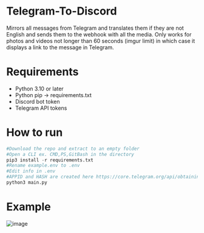 # Telegram-To-Discord
Mirrors all messages from Telegram and translates them if they are not English and sends them to the webhook with all the media. Only works for photos and videos not longer than 60 seconds (imgur limit) in which case it displays a link to the message in Telegram.

# Requirements

- Python 3.10 or later
- Python pip -> requirements.txt
- Discord bot token
- Telegram API tokens

# How to run
```py
#Download the repo and extract to an empty folder
#Open a CLI ex. CMD,PS,GitBash in the directory
pip3 install -r requirements.txt
#Rename example.env to .env
#Edit info in .env
#APPID and HASH are created here https://core.telegram.org/api/obtaining_api_id
python3 main.py
```
# Example
![image](https://user-images.githubusercontent.com/38784343/186721485-0c1b2393-448a-484d-9ed3-44a30d0d4a8a.png)
